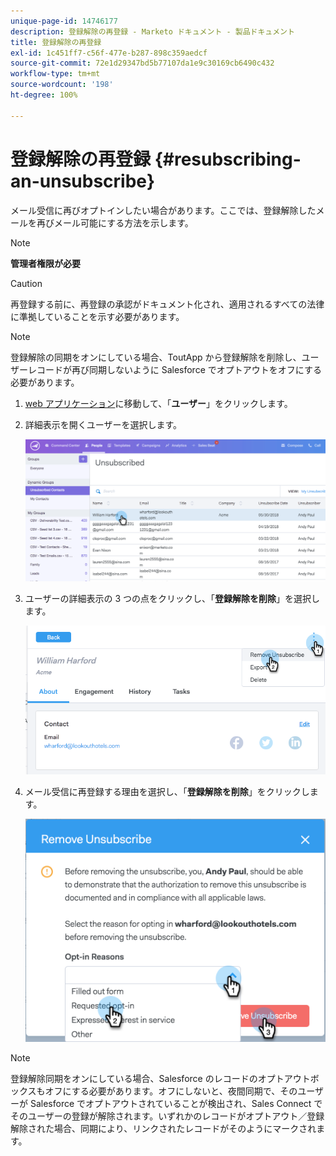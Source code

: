 ```yaml
---
unique-page-id: 14746177
description: 登録解除の再登録 - Marketo ドキュメント - 製品ドキュメント
title: 登録解除の再登録
exl-id: 1c451ff7-c56f-477e-b287-898c359aedcf
source-git-commit: 72e1d29347bd5b77107da1e9c30169cb6490c432
workflow-type: tm+mt
source-wordcount: '198'
ht-degree: 100%

---
```


# 登録解除の再登録 {#resubscribing-an-unsubscribe}

メール受信に再びオプトインしたい場合があります。ここでは、登録解除したメールを再びメール可能にする方法を示します。

>[!NOTE]
>
>**管理者権限が必要**

>[!CAUTION]
>
>再登録する前に、再登録の承認がドキュメント化され、適用されるすべての法律に準拠していることを示す必要があります。

>[!NOTE]
>
>登録解除の同期をオンにしている場合、ToutApp から登録解除を削除し、ユーザーレコードが再び同期しないように Salesforce でオプトアウトをオフにする必要があります。

1. [web アプリケーション](https://toutapp.com/login)に移動して、「**ユーザー**」をクリックします。

1. 詳細表示を開くユーザーを選択します。

   ![](assets/two.png)

1. ユーザーの詳細表示の 3 つの点をクリックし、「**登録解除を削除**」を選択します。

   ![](assets/three.png)

1. メール受信に再登録する理由を選択し、「**登録解除を削除**」をクリックします。

   ![](assets/four.png)

>[!NOTE]
>
>登録解除同期をオンにしている場合、Salesforce のレコードのオプトアウトボックスもオフにする必要があります。オフにしないと、夜間同期で、そのユーザーが Salesforce でオプトアウトされていることが検出され、Sales Connect でそのユーザーの登録が解除されます。いずれかのレコードがオプトアウト／登録解除された場合、同期により、リンクされたレコードがそのようにマークされます。

